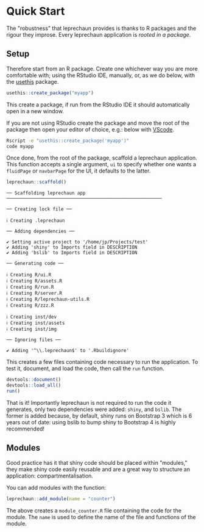 # Quick Start

The "robustness" that leprechaun provides is thanks to 
R packages and the rigour they improse. Every leprechaun
application is _rooted in a package_.

## Setup

Therefore start from an R package. Create one whichever way
you are more comfortable with; using the RStudio IDE, manually,
or, as we do below, with the [usethis](http://usethis.r-lib.org/)
package.

```r
usethis::create_package("myapp")
```

This create a package, if run from the RStudio IDE it should
automatically open in a new window.

If you are not using RStudio create the package and move the 
root of the package then open your editor of choice, e.g.: 
below with [VScode](https://code.visualstudio.com/).

```bash
Rscript -e "usethis::create_package('myapp')"
code myapp
```

Once done, from the root of the package, scaffold a leprechaun
application. This function accepts a single argument, `ui` to
specify whether one wants a `fluidPage` or `navbarPage` for the
UI, it defaults to the latter.

```r
leprechaun::scaffold()
```

```
── Scaffolding leprechaun app ─────────────────────────────────────────────────────────

── Creating lock file ──

ℹ Creating .leprechaun

── Adding dependencies ──

✔ Setting active project to '/home/jp/Projects/test'
✔ Adding 'shiny' to Imports field in DESCRIPTION
✔ Adding 'bslib' to Imports field in DESCRIPTION

── Generating code ──

ℹ Creating R/ui.R
ℹ Creating R/assets.R
ℹ Creating R/run.R
ℹ Creating R/server.R
ℹ Creating R/leprechaun-utils.R
ℹ Creating R/zzz.R

ℹ Creating inst/dev
ℹ Creating inst/assets
ℹ Creating inst/img

── Ignoring files ──

✔ Adding '^\\.leprechaun$' to '.Rbuildignore'
```

This creates a few files containing code necessary to run the
application. To test it, document, and load the code, then
call the `run` function.

```r
devtools::document()
devtools::load_all()
run()
```

That is it! Importantly leprechaun is not required to run the code
it generates, only two dependencies were added: `shiny`, 
and `bslib`. The former is added because, by default, shiny runs on
Bootstrap 3 which is 6 years out of date: using bslib to bump shiny
to Bootstrap 4 is highly recommended!

## Modules

Good practice has it that shiny code should be placed within 
"modules," they make shiny code easily reusable and are a great
way to structure an application: compartmentalisation.

You can add modules with the function:

```r
leprechaun::add_module(name = "counter")
```

The above creates a `module_counter.R` file containing the code
for the module. The `name` is used to define the name of the
file and functions of the module.
